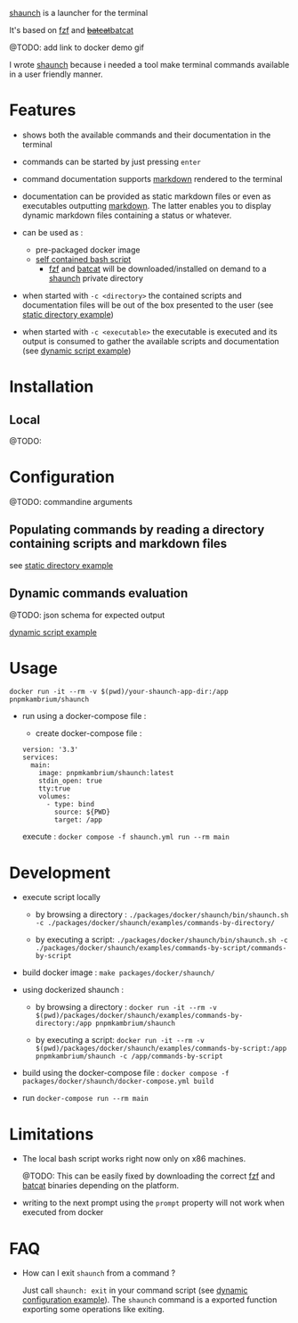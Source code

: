 [shaunch](https://github.com/lgersman/pnpmkambrium/tree/develop/packages/docker/shaunch) is a launcher for the terminal

It's based on [fzf](https://github.com/junegunn/fzf) and ~~[batcat](https://github.com/sharkdp/bat)~~[batcat](https://github.com/charmbracelet/glow)

@TODO: add link to docker demo gif

I wrote [shaunch](https://github.com/lgersman/pnpmkambrium/tree/develop/packages/docker/shaunch) because i needed a tool make terminal commands available in a user friendly manner.

# Features

- shows both the available commands and their documentation in the terminal

- commands can be started by just pressing `enter`

- command documentation supports [markdown](https://www.markdownguide.org/) rendered to the terminal

- documentation can be provided as static markdown files or even as executables outputting [markdown](https://www.markdownguide.org/). The latter enables you to display dynamic markdown files containing a status or whatever.

- can be used as :

  - pre-packaged docker image
  - [self contained bash script](https://github.com/lgersman/pnpmkambrium/blob/develop/packages/docker/shaunch/bin/shaunch.sh)
    - [fzf](https://github.com/junegunn/fzf) and [batcat](https://github.com/sharkdp/bat) will be downloaded/installed on demand to a [shaunch](https://github.com/lgersman/pnpmkambrium/tree/develop/packages/docker/shaunch) private directory

- when started with `-c <directory>` the contained scripts and documentation files will be out of the box presented to the user (see [static directory example](https://github.com/lgersman/pnpmkambrium/tree/develop/packages/docker/shaunch/examples/commands-by-directory))

- when started with `-c <executable>` the executable is executed and its output is consumed to gather the available scripts and documentation (see [dynamic script example](https://github.com/lgersman/pnpmkambrium/tree/develop/packages/docker/shaunch/examples/commands-by-script))

# Installation

## Local

@TODO:

# Configuration

@TODO: commandine arguments

## Populating commands by reading a directory containing scripts and markdown files

see [static directory example](https://github.com/lgersman/pnpmkambrium/tree/develop/packages/docker/shaunch/examples/commands-by-directory)

## Dynamic commands evaluation

@TODO: json schema for expected output

[dynamic script example](https://github.com/lgersman/pnpmkambrium/tree/develop/packages/docker/shaunch/examples/commands-by-script)

# Usage

```
docker run -it --rm -v $(pwd)/your-shaunch-app-dir:/app pnpmkambrium/shaunch
```

- run using a docker-compose file :

  - create docker-compose file :

  ```
  version: '3.3'
  services:
    main:
      image: pnpmkambrium/shaunch:latest
      stdin_open: true
      tty:true
      volumes:
        - type: bind
          source: ${PWD}
          target: /app
  ```

  execute : `docker compose -f shaunch.yml run --rm main`

# Development

- execute script locally

  - by browsing a directory : `./packages/docker/shaunch/bin/shaunch.sh -c ./packages/docker/shaunch/examples/commands-by-directory/`

  - by executing a script: `./packages/docker/shaunch/bin/shaunch.sh -c ./packages/docker/shaunch/examples/commands-by-script/commands-by-script`

- build docker image : `make packages/docker/shaunch/`

- using dockerized shaunch :

  - by browsing a directory : `docker run -it --rm -v $(pwd)/packages/docker/shaunch/examples/commands-by-directory:/app pnpmkambrium/shaunch`

  - by executing a script: `docker run -it --rm -v $(pwd)/packages/docker/shaunch/examples/commands-by-script:/app pnpmkambrium/shaunch -c /app/commands-by-script`

- build using the docker-compose file : `docker compose -f packages/docker/shaunch/docker-compose.yml build`

- run `docker-compose run --rm main`

# Limitations

- The local bash script works right now only on x86 machines.

  @TODO: This can be easily fixed by downloading the correct [fzf](https://github.com/junegunn/fzf) and [batcat](https://github.com/sharkdp/bat) binaries depending on the platform.

- writing to the next prompt using the `prompt` property will not work when executed from docker

# FAQ

- How can I exit `shaunch` from a command ?

  Just call `shaunch: exit` in your command script (see [dynamic configuration example](https://github.com/lgersman/pnpmkambrium/tree/develop/packages/docker/shaunch/examples/commands-by-script)). The `shaunch` command is a exported function exporting some operations like exiting.
